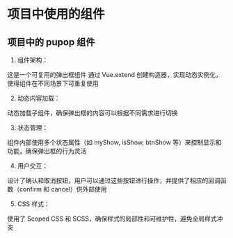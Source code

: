 # 项目中使用的组件 

## 项目中的 pupop 组件

1. 组件架构：

这是一个可复用的弹出框组件
通过 Vue.extend 创建构造器，实现动态实例化，使得组件在不同场景下可重复使用

2. 动态内容加载：

动态加载子组件，确保弹出框的内容可以根据不同需求进行切换

3. 状态管理：

组件内部使用多个状态属性（如 myShow, isShow, btnShow 等）来控制显示和功能，确保弹出框的行为灵活

4. 用户交互：

设计了确认和取消按钮，用户可以通过这些按钮进行操作，并提供了相应的回调函数（confirm 和 cancel）供外部使用

5. CSS 样式：

使用了 Scoped CSS 和 SCSS，确保样式的局部性和可维护性，避免全局样式冲突
